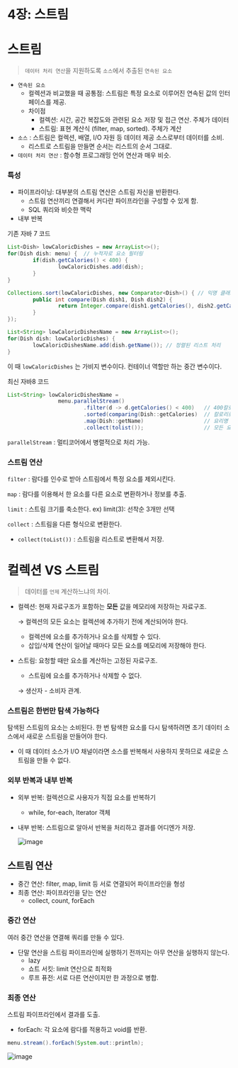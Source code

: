 # 4장: 스트림

# 스트림

> `데이터 처리 연산`을 지원하도록 `소스`에서 추출된 `연속된 요소`
> 
- `연속된 요소`
    - 컬렉션과 비교했을 때 공통점: 스트림은 특정 요소로 이루어진 연속된 값의 인터페이스를 제공.
    - 차이점
        - 컬렉션: 시간, 공간 복잡도와 관련된 요소 저장 및 접근 연산. 주체가 데이터
        - 스트림: 표현 계산식 (filter, map, sorted). 주체가 계산
- `소스` : 스트림은 컬렉션, 배열, I/O 자원 등 데이터 제공 소스로부터 데이터를 소비.
    - 리스트로 스트림을 만들면 순서는 리스트의 순서 그대로.
- `데이터 처리 연산` : 함수형 프로그래밍 언어 연산과 매우 비슷.

### 특성

- 파이프라이닝: 대부분의 스트림 연산은 스트림 자신을 반환한다.
    - 스트림 연산끼리 연결해서 커다란 파이프라인을 구성할 수 있게 함.
    - SQL 쿼리와 비슷한 맥락
- 내부 반복

기존 자바 7 코드

```java
List<Dish> lowCaloricDishes = new ArrayList<>();
for(Dish dish: menu) {  // 누적자로 요소 필터링
		if(dish.getCalories() < 400) {
				lowCaloricDishes.add(dish);
		}
}

Collections.sort(lowCaloricDishes, new Comparator<Dish>() { // 익명 클래스로 정렬
		public int compare(Dish dish1, Dish dish2) {
				return Integer.compare(dish1.getCalories(), dish2.getCalories());
		}	
});

List<String> lowCaloricDishesName = new ArrayList<>();
for(Dish dish: lowCaloricDishes) {
		lowCaloricDishesName.add(dish.getName()); // 정렬된 리스트 처리
}
```

이 때 `lowCaloricDishes` 는 가비지 변수이다. 컨테이너 역할만 하는 중간 변수이다.

최신 자바8 코드

```java
List<String> lowCaloricDishesName = 
				menu.parallelStream()
						.filter(d -> d.getCalories() < 400)   // 400칼로리 이하의 요리 선택
						.sorted(comparing(Dish::getCalories)  // 칼로리로 요리 정렬
						.map(Dish::getName)                   // 요리명 추출
						.collect(tolist());                   // 모든 요리명을 리스트에 저장
```

`parallelStream` : 멀티코어에서 병렬적으로 처리 가능.

### 스트림 연산

`filter` : 람다를 인수로 받아 스트림에서 특정 요소를 제외시킨다.

`map` : 람다를 이용해서 한 요소를 다른 요소로 변환하거나 정보를 추출.

`limit` : 스트림 크기를 축소한다. ex) limit(3): 선착순 3개만 선택

`collect` : 스트림을 다른 형식으로 변환한다.

- `collect(toList())` : 스트림을 리스트로 변환해서 저장.

# 컬렉션 VS 스트림

> 데이터를 `언제` 계산하느냐의 차이.
> 
- 컬렉션: 현재 자료구조가 포함하는 **모든** 값을 메모리에 저장하는 자료구조.
    
    → 컬렉션의 모든 요소는 컬렉션에 추가하기 전에 계산되어야 한다.
    
    - 컬렉션에 요소를 추가하거나 요소를 삭제할 수 있다.
    - 삽입/삭제 연산이 일어날 때마다 모든 요소를 메모리에 저장해야 한다.
- 스트림: 요청할 때만 요소를 계산하는 고정된 자료구조.
    - 스트림에 요소를 추가하거나 삭제할 수 없다.
    
    → 생산자 - 소비자 관계.
    

### 스트림은 한번만 탐색 가능하다

탐색된 스트림의 요소는 소비된다. 한 번 탐색한 요소를 다시 탐색하려면 초기 데이터 소스에서 새로운 스트림을 만들어야 한다. 

- 이 때 데이터 소스가 I/O 채널이라면 소스를 반복해서 사용하지 못하므로 새로운 스트림을 만들 수 없다.

### 외부 반복과 내부 반복

- 외부 반복: 컬렉션으로 사용자가 직접 요소를 반복하기
    - while, for-each, Iterator 객체
- 내부 반복: 스트림으로 알아서 반복을 처리하고 결과를 어디엔가 저장.
    
    ![image](https://gist.github.com/assets/79884688/f7843bb3-7724-46ea-9394-ce0933b0473f)
    

## 스트림 연산

- 중간 연산: filter, map, limit 등 서로 연결되어 파이프라인을 형성
- 최종 연산: 파이프라인을 닫는 연산
    - collect, count, forEach

### 중간 연산

여러 중간 연산을 연결해 쿼리를 만들 수 있다.

- 단말 연산을 스트림 파이프라인에 실행하기 전까지는 아무 연산을 실행하지 않는다.
    - lazy
    - 쇼트 서킷: limit 연산으로 최적화
    - 루프 퓨전: 서로 다른 연산이지만 한 과정으로 병합.

### 최종 연산

스트림 파이프라인에서 결과를 도출.

- forEach: 각 요소에 람다를 적용하고 void를 반환.

```java
menu.stream().forEach(System.out::println);
```

![image]([https://gist.github.com/assets/79884688/0fe5b6f8-360b-40c8-83c5-540439686e8d](https://gist.github.com/assets/79884688/0fe5b6f8-360b-40c8-83c5-540439686e8d))